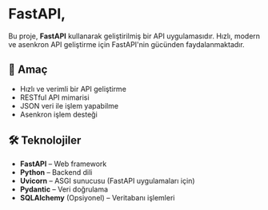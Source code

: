 # FastAPI,

Bu proje, **FastAPI** kullanarak geliştirilmiş bir API uygulamasıdır. Hızlı, modern ve asenkron API geliştirme için FastAPI'nin gücünden faydalanmaktadır.

## 🎯 Amaç

- Hızlı ve verimli bir API geliştirme
- RESTful API mimarisi
- JSON veri ile işlem yapabilme
- Asenkron işlem desteği

## 🛠 Teknolojiler

- **FastAPI** – Web framework
- **Python** – Backend dili
- **Uvicorn** – ASGI sunucusu (FastAPI uygulamaları için)
- **Pydantic** – Veri doğrulama
- **SQLAlchemy** (Opsiyonel) – Veritabanı işlemleri
